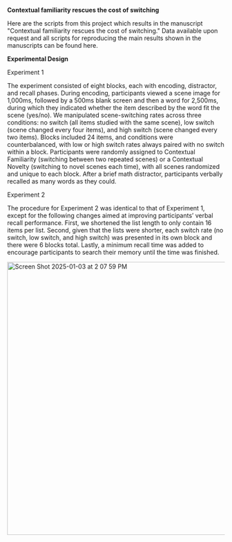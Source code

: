 **Contextual familiarity rescues the cost of switching**

Here are the scripts from this project which results in the manuscript "Contextual familiarity rescues the cost of switching." Data available upon request and all scripts for reproducing the main results shown in the manuscripts can be found here. 


**Experimental Design**

Experiment 1

The experiment consisted of eight blocks, each with encoding, distractor, and recall phases. During encoding, participants viewed a scene image for 1,000ms, followed by a 500ms blank screen and then a word for 2,500ms, during which they indicated whether the item described by the word fit the scene (yes/no). We manipulated scene-switching rates across three conditions: no switch (all items studied with the same scene), low switch (scene changed every four items), and high switch (scene changed every two items). Blocks included 24 items, and conditions were counterbalanced, with low or high switch rates always paired with no switch within a block. Participants were randomly assigned to Contextual Familiarity (switching between two repeated scenes) or a Contextual Novelty (switching to novel scenes each time), with all scenes randomized and unique to each block. After a brief math distractor, participants verbally recalled as many words as they could. 


Experiment 2

The procedure for Experiment 2 was identical to that of Experiment 1, except for the following changes aimed at improving participants’ verbal recall performance. First, we shortened the list length to only contain 16 items per list. Second, given that the lists were shorter, each switch rate (no switch, low switch, and high switch) was presented in its own block and there were 6 blocks total. Lastly, a minimum recall time was added to encourage participants to search their memory until the time was finished.


<img width="631" alt="Screen Shot 2025-01-03 at 2 07 59 PM" src="https://github.com/user-attachments/assets/f404e364-f627-4ded-b427-c106c817a7d8" />



